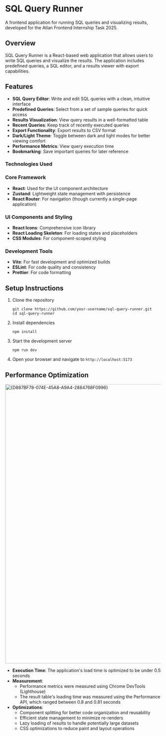 # SQL Query Runner

A frontend application for running SQL queries and visualizing results, developed for the Atlan Frontend Internship Task 2025.

## Overview

SQL Query Runner is a React-based web application that allows users to write SQL queries and visualize the results. The application includes predefined queries, a SQL editor, and a results viewer with export capabilities.

## Features

- **SQL Query Editor**: Write and edit SQL queries with a clean, intuitive interface
- **Predefined Queries**: Select from a set of sample queries for quick access
- **Results Visualization**: View query results in a well-formatted table
- **Recent Queries**: Keep track of recently executed queries
- **Export Functionality**: Export results to CSV format
- **Dark/Light Theme**: Toggle between dark and light modes for better viewing comfort
- **Performance Metrics**: View query execution time
- **Bookmarking**: Save important queries for later reference

### Technologies Used

### Core Framework

-   **React**: Used for the UI component architecture
-   **Zustand**: Lightweight state management with persistence
-   **React Router**: For navigation (though currently a single-page application)

### UI Components and Styling

-   **React Icons**: Comprehensive icon library
-   **React Loading Skeleton**: For loading states and placeholders
-   **CSS Modules**: For component-scoped styling

### Development Tools

-   **Vite**: For fast development and optimized builds
-   **ESLint**: For code quality and consistency
-   **Prettier**: For code formatting

## Setup Instructions

1. Clone the repository
   ```
   git clone https://github.com/your-username/sql-query-runner.git
   cd sql-query-runner
   ```

2. Install dependencies
   ```
   npm install
   ```

3. Start the development server
   ```
   npm run dev
   ```

4. Open your browser and navigate to `http://localhost:5173`

## Performance Optimization

<img width="900" alt="{D887BF78-074E-45A8-A9A4-2884768F0996}" src="https://github.com/user-attachments/assets/ed4a1606-064c-4259-8ba4-538d50bc3d0f" />


- **Execution Time**: The application's load time is optimized to be under 0.5 seconds
- **Measurement**:
   - Performance metrics were measured using Chrome DevTools (Lighthouse)
   - The result table's loading time was measured using the Performance API, which ranged between 0.8 and 0.81 seconds
- **Optimizations**:
  - Component splitting for better code organization and reusability
  - Efficient state management to minimize re-renders
  - Lazy loading of results to handle potentially large datasets
  - CSS optimizations to reduce paint and layout operations
